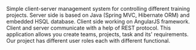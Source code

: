 Simple client-server management system for controlling different training projects. 
Server side is based on Java (Spring MVC, Hibernate ORM) and embedded HSQL database.
Client side working on AngularJS framework. Client and server communicate with a help of REST protocol.
This application allows you create teams, projects, task and its' requirements. Our project has different 
user roles each with different functional.
